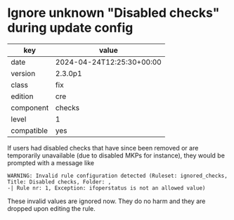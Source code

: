 [//]: # (werk v2)
# Ignore unknown "Disabled checks" during update config

key        | value
---------- | ---
date       | 2024-04-24T12:25:30+00:00
version    | 2.3.0p1
class      | fix
edition    | cre
component  | checks
level      | 1
compatible | yes

If users had disabled checks that have since been removed or are temporarily unavailable (due to disabled MKPs for instance), they would be prompted with a message like

```
WARNING: Invalid rule configuration detected (Ruleset: ignored_checks, Title: Disabled checks, Folder: ,
-| Rule nr: 1, Exception: ifoperstatus is not an allowed value)
```

These invalid values are ignored now.
They do no harm and they are dropped upon editing the rule.

